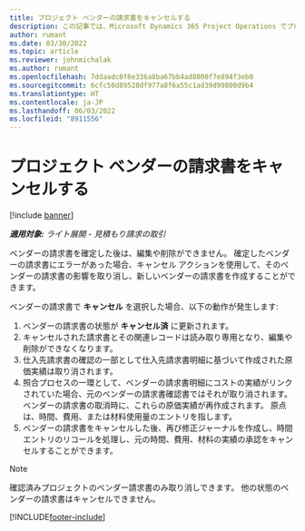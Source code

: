 ```yaml
---
title: プロジェクト ベンダーの請求書をキャンセルする
description: この記事では、Microsoft Dynamics 365 Project Operations でプロジェクト ベンダーの請求書をキャンセルする方法と、プロジェクト ベンダーの請求書をキャンセルした場合の財務上の影響について説明します。
author: rumant
ms.date: 03/30/2022
ms.topic: article
ms.reviewer: johnmichalak
ms.author: rumant
ms.openlocfilehash: 7ddaadc0f6e336a8ba67bb4ad8000f7e894f3eb0
ms.sourcegitcommit: 6cfc50d89528df977a8f6a55c1ad39d99800d9b4
ms.translationtype: HT
ms.contentlocale: ja-JP
ms.lasthandoff: 06/03/2022
ms.locfileid: "8911556"
---
```

# <a name="cancel-a-project-vendor-invoice"></a>プロジェクト ベンダーの請求書をキャンセルする

[!include [banner](../../includes/dataverse-preview.md)]

_**適用対象:** ライト展開 - 見積もり請求の取引_

ベンダーの請求書を確定した後は、編集や削除ができません。 確定したベンダーの請求書にエラーがあった場合、キャンセル アクションを使用して、そのベンダーの請求書の影響を取り消し、新しいベンダーの請求書を作成することができます。

ベンダーの請求書で **キャンセル** を選択した場合、以下の動作が発生します:

1. ベンダーの請求書の状態が **キャンセル済** に更新されます。
2. キャンセルされた請求書とその関連レコードは読み取り専用となり、編集や削除ができなくなります。
3. 仕入先請求書の確認の一部として仕入先請求書明細に基づいて作成された原価実績は取り消されます。
4. 照合プロセスの一環として、ベンダーの請求書明細にコストの実績がリンクされていた場合、元のベンダーの請求書確認書ではそれが取り消されます。 ベンダーの請求書の取消時に、これらの原価実績が再作成されます。 原点は、時間、費用、または材料使用量のエントリを指します。
5. ベンダーの請求書をキャンセルした後、再び修正ジャーナルを作成し、時間エントリのリコールを処理し、元の時間、費用、材料の実績の承認をキャンセルすることができます。

> [!NOTE]
> 確認済みプロジェクトのベンダー請求書のみ取り消しできます。 他の状態のベンダーの請求書はキャンセルできません。

[!INCLUDE[footer-include](../../includes/footer-banner.md)]
